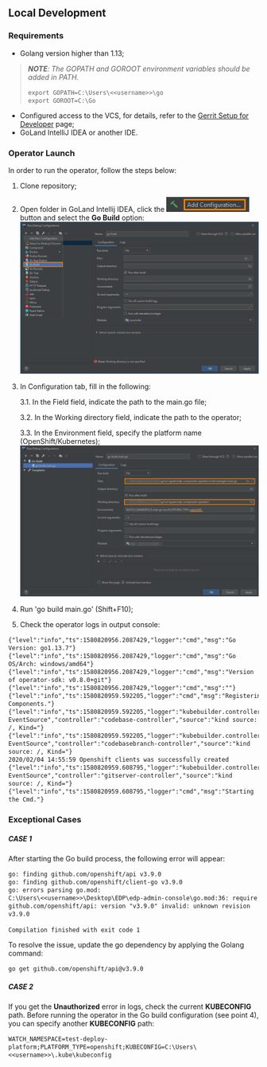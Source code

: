 ## Local Development
### Requirements
* Golang version higher than 1.13;

>_**NOTE**: The GOPATH and GOROOT environment variables should be added in PATH._
>```
>export GOPATH=C:\Users\<<username>>\go
>export GOROOT=C:\Go
>```

* Configured access to the VCS, for details, refer to the [Gerrit Setup for Developer](https://kb.epam.com/display/EPMDEDP/Gerrit+Setup+for+Developer) page;
* GoLand IntelliJ IDEA or another IDE.

### Operator Launch
In order to run the operator, follow the steps below:

1. Clone repository;
2. Open folder in GoLand Intellij IDEA, click the ![add_config_button](../readme-resource/add_config_button.png "add_config_button") button and select the **Go Build** option:
![add_configuration](../readme-resource/add_configuration.png "add_configuration") 
3. In Configuration tab, fill in the following:

    3.1. In the Field field, indicate the path to the main.go file;
    
    3.2. In the Working directory field, indicate the path to the operator;
    
    3.3. In the Environment field, specify the platform name (OpenShift/Kubernetes);
   ![build-config](../readme-resource/build_config.png "build-config") 

4. Run 'go build main.go' (Shift+F10);
6. Check the operator logs in output console: 
```
{"level":"info","ts":1580820956.2087429,"logger":"cmd","msg":"Go Version: go1.13.7"}
{"level":"info","ts":1580820956.2087429,"logger":"cmd","msg":"Go OS/Arch: windows/amd64"}
{"level":"info","ts":1580820956.2087429,"logger":"cmd","msg":"Version of operator-sdk: v0.8.0+git"}
{"level":"info","ts":1580820956.2087429,"logger":"cmd","msg":""}
{"level":"info","ts":1580820959.592205,"logger":"cmd","msg":"Registering Components."}
{"level":"info","ts":1580820959.592205,"logger":"kubebuilder.controller","msg":"Starting EventSource","controller":"codebase-controller","source":"kind source: /, Kind="}
{"level":"info","ts":1580820959.592205,"logger":"kubebuilder.controller","msg":"Starting EventSource","controller":"codebasebranch-controller","source":"kind source: /, Kind="}
2020/02/04 14:55:59 Openshift clients was successfully created
{"level":"info","ts":1580820959.608795,"logger":"kubebuilder.controller","msg":"Starting EventSource","controller":"gitserver-controller","source":"kind source: /, Kind="}
{"level":"info","ts":1580820959.608795,"logger":"cmd","msg":"Starting the Cmd."}
```

### Exceptional Cases

##### CASE 1

After starting the Go build process, the following error will appear: 
```
go: finding github.com/openshift/api v3.9.0
go: finding github.com/openshift/client-go v3.9.0
go: errors parsing go.mod:
C:\Users\<<username>>\Desktop\EDP\edp-admin-console\go.mod:36: require github.com/openshift/api: version "v3.9.0" invalid: unknown revision v3.9.0

Compilation finished with exit code 1
```

To resolve the issue, update the go dependency by applying the Golang command:
```
go get github.com/openshift/api@v3.9.0
```

##### CASE 2

If you get the **Unauthorized** error in logs, check the current **KUBECONFIG** path. Before running the operator in the Go build configuration (see point 4), you can specify another **KUBECONFIG** path:

```
WATCH_NAMESPACE=test-deploy-platform;PLATFORM_TYPE=openshift;KUBECONFIG=C:\Users\<<username>>\.kube\kubeconfig
```